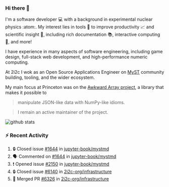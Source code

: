 ### Hi there 👋 

I'm a software developer 💻 with a background in experimental nuclear physics :atom:. My interest lies in tools :wrench: to improve productivity :chart_with_upwards_trend: and scientific insight :telescope:, including rich documentation 📚, interactive computing 🧮, and more! 

I have experience in many aspects of software engineering, including game design, full-stack web development, and high-performance numeric computing. 

At 2i2c I wok as an Open Source Applications Engineer on [MyST](https://github.com/jupyter-book/mystmd) community building, tooling, and the wider ecosystem. 

My main focus at Princeton was on the [Awkward Array project](awkward-array.org/), a library that makes it possible to 
> manipulate JSON-like data with NumPy-like idioms.

> I remain an active maintainer of the project. 

![github stats](https://github-readme-stats.vercel.app/api?username=agoose77&show_icons=true&hide_rank=true&hide_title=true&bg_color=30,e76445,904e95&text_color=efe3ec&icon_color=efe3ec)
<!--
**agoose77/agoose77** is a ✨ _special_ ✨ repository because its `README.md` (this file) appears on your GitHub profile.

Here are some ideas to get you started:

- 🔭 I’m currently working on ...
- 🌱 I’m currently learning ...
- 👯 I’m looking to collaborate on ...
- 🤔 I’m looking for help with ...
- 💬 Ask me about ...
- 📫 How to reach me: ...
- 😄 Pronouns: ...
- ⚡ Fun fact: ...
-->

### :zap: Recent Activity

<!--START_SECTION:activity-->
1. 🔒 Closed issue [#1644](https://github.com/jupyter-book/mystmd/issues/1644) in [jupyter-book/mystmd](https://github.com/jupyter-book/mystmd)
2. 🗣 Commented on [#1644](https://github.com/jupyter-book/mystmd/issues/1644#issuecomment-3036208753) in [jupyter-book/mystmd](https://github.com/jupyter-book/mystmd)
3. ❗ Opened issue [#2150](https://github.com/jupyter-book/mystmd/issues/2150) in [jupyter-book/mystmd](https://github.com/jupyter-book/mystmd)
4. 🔒 Closed issue [#6140](https://github.com/2i2c-org/infrastructure/issues/6140) in [2i2c-org/infrastructure](https://github.com/2i2c-org/infrastructure)
5. 🎉 Merged PR [#6326](https://github.com/2i2c-org/infrastructure/pull/6326) in [2i2c-org/infrastructure](https://github.com/2i2c-org/infrastructure)
<!--END_SECTION:activity-->
